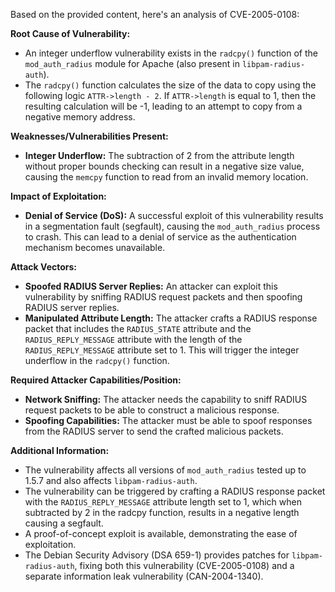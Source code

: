 Based on the provided content, here's an analysis of CVE-2005-0108:

**Root Cause of Vulnerability:**

*   An integer underflow vulnerability exists in the `radcpy()` function of the `mod_auth_radius` module for Apache (also present in `libpam-radius-auth`).
*   The `radcpy()` function calculates the size of the data to copy using the following logic `ATTR->length - 2`. If `ATTR->length` is equal to 1, then the resulting calculation will be -1, leading to an attempt to copy from a negative memory address.

**Weaknesses/Vulnerabilities Present:**

*   **Integer Underflow:** The subtraction of 2 from the attribute length without proper bounds checking can result in a negative size value, causing the `memcpy` function to read from an invalid memory location.

**Impact of Exploitation:**

*   **Denial of Service (DoS):**  A successful exploit of this vulnerability results in a segmentation fault (segfault), causing the `mod_auth_radius` process to crash. This can lead to a denial of service as the authentication mechanism becomes unavailable.

**Attack Vectors:**

*   **Spoofed RADIUS Server Replies:** An attacker can exploit this vulnerability by sniffing RADIUS request packets and then spoofing RADIUS server replies.
*   **Manipulated Attribute Length:** The attacker crafts a RADIUS response packet that includes the `RADIUS_STATE` attribute and the `RADIUS_REPLY_MESSAGE` attribute with the length of the `RADIUS_REPLY_MESSAGE` attribute set to 1. This will trigger the integer underflow in the `radcpy()` function.

**Required Attacker Capabilities/Position:**

*   **Network Sniffing:** The attacker needs the capability to sniff RADIUS request packets to be able to construct a malicious response.
*   **Spoofing Capabilities:** The attacker must be able to spoof responses from the RADIUS server to send the crafted malicious packets.

**Additional Information:**

*   The vulnerability affects all versions of `mod_auth_radius` tested up to 1.5.7 and also affects `libpam-radius-auth`.
*   The vulnerability can be triggered by crafting a RADIUS response packet with the `RADIUS_REPLY_MESSAGE` attribute length set to 1, which when subtracted by 2 in the radcpy function, results in a negative length causing a segfault.
*   A proof-of-concept exploit is available, demonstrating the ease of exploitation.
*   The Debian Security Advisory (DSA 659-1) provides patches for `libpam-radius-auth`, fixing both this vulnerability (CVE-2005-0108) and a separate information leak vulnerability (CAN-2004-1340).